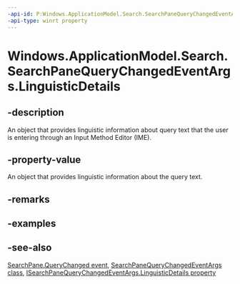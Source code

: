 ```yaml
---
-api-id: P:Windows.ApplicationModel.Search.SearchPaneQueryChangedEventArgs.LinguisticDetails
-api-type: winrt property
---
```


<!-- Property syntax
public Windows.ApplicationModel.Search.SearchPaneQueryLinguisticDetails LinguisticDetails { get; }
-->

# Windows.ApplicationModel.Search.SearchPaneQueryChangedEventArgs.LinguisticDetails

## -description
An object that provides linguistic information about query text that the user is entering through an Input Method Editor (IME).

## -property-value
An object that provides linguistic information about the query text.

## -remarks

## -examples

## -see-also
[SearchPane.QueryChanged event](searchpane_querychanged.md), [SearchPaneQueryChangedEventArgs class](searchpanequerychangedeventargs.md), [ISearchPaneQueryChangedEventArgs.LinguisticDetails property](isearchpanequerychangedeventargs_linguisticdetails.md)